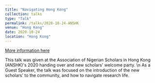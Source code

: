 ```yaml
---
title: "Navigating Hong Kong"
collection: talks
type: "Talk"
permalink: /talks/2020-10-24-ANSHK
venue: "Hong Kong"
date: 2020-10-24
location: "Hong Kong"
---
```


[More information here](https://www.youtube.com/watch?v=VmHSOhrfOE0)

This talk was given at the Association of Nigerian Scholars in Hong Kong (ANSHK)'s 2020 handing over and new scholars' welcome party. \n
As a Guest Speaker, the talk was focused on the introduction of the new scholars' to the community, and how to navigate research life.
